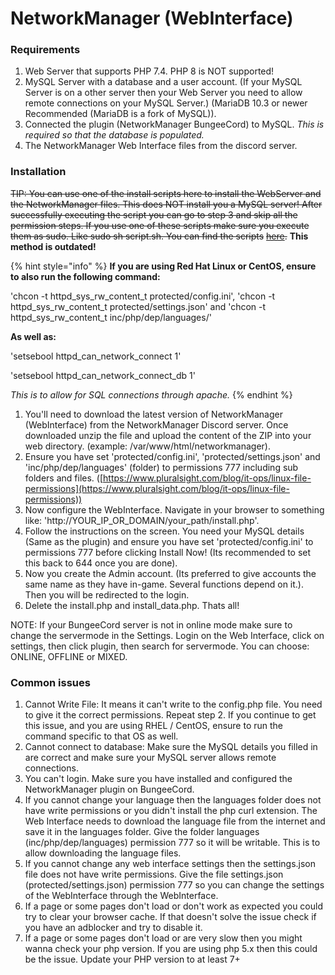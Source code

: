 # NetworkManager (WebInterface)

### Requirements

1. Web Server that supports PHP 7.4. PHP 8 is NOT supported!
2. MySQL Server with a database and a user account. (If your MySQL Server is on a other server then your Web Server you need to allow remote connections on your MySQL Server.) (MariaDB 10.3 or newer Recommended (MariaDB is a fork of MySQL)).
3. Connected the plugin (NetworkManager BungeeCord) to MySQL. _This is required so that the database is populated._
4. The NetworkManager Web Interface files from the discord server.

### Installation

~~TIP: You can use one of the install scripts here to install the WebServer and the NetworkManager files. This does NOT install you a MySQL server! After successfully executing the script you can go to step 3 and skip all the permission steps. If you use one of these scripts make sure you execute them as sudo. Like sudo sh script.sh. You can find the scripts~~ [~~here~~](https://github.com/ChimpGamer/NetworkManager/tree/master/Webbie/InstallScripts)~~.~~ **This method is outdated!**

{% hint style="info" %}
**If you are using Red Hat Linux or CentOS, ensure to also run the following command:**

'chcon -t httpd\_sys\_rw\_content\_t protected/config.ini', 'chcon -t httpd\_sys\_rw\_content\_t protected/settings.json' and 'chcon -t httpd\_sys\_rw\_content\_t inc/php/dep/languages/'

**As well as:**

'setsebool httpd\_can\_network\_connect 1'

'setsebool httpd\_can\_network\_connect\_db 1'

_This is to allow for SQL connections through apache._
{% endhint %}

1. You'll need to download the latest version of NetworkManager (WebInterface) from the NetworkManager Discord server. Once downloaded unzip the file and upload the content of the ZIP into your web directory. (example: /var/www/html/networkmanager).
2. Ensure you have set 'protected/config.ini', 'protected/settings.json' and 'inc/php/dep/languages' (folder) to permissions 777 including sub folders and files. ([https://www.pluralsight.com/blog/it-ops/linux-file-permissions](https://www.pluralsight.com/blog/it-ops/linux-file-permissions))
3. Now configure the WebInterface. Navigate in your browser to something like: 'http://YOUR\_IP\_OR\_DOMAIN/your\_path/install.php'.
4. Follow the instructions on the screen. You need your MySQL details (Same as the plugin) and ensure you have set 'protected/config.ini' to permissions 777 before clicking Install Now! (Its recommended to set this back to 644 once you are done).
5. Now you create the Admin account. (Its preferred to give accounts the same name as they have in-game. Several functions depend on it.). Then you will be redirected to the login.
6. Delete the install.php and install\_data.php. Thats all!

NOTE: If your BungeeCord server is not in online mode make sure to change the servermode in the Settings. Login on the Web Interface, click on settings, then click plugin, then search for servermode. You can choose: ONLINE, OFFLINE or MIXED.

### Common issues

1. Cannot Write File: It means it can't write to the config.php file. You need to give it the correct permissions. Repeat step 2. If you continue to get this issue, and you are using RHEL / CentOS, ensure to run the command specific to that OS as well.
2. Cannot connect to database: Make sure the MySQL details you filled in are correct and make sure your MySQL server allows remote connections.
3. You can't login. Make sure you have installed and configured the NetworkManager plugin on BungeeCord.
4. If you cannot change your language then the languages folder does not have write permissions or you didn't install the php curl extension. The Web Interface needs to download the language file from the internet and save it in the languages folder. Give the folder languages (inc/php/dep/languages) permission 777 so it will be writable. This is to allow downloading the language files.
5. If you cannot change any web interface settings then the settings.json file does not have write permissions. Give the file settings.json (protected/settings.json) permission 777 so you can change the settings of the WebInterface through the WebInterface.
6. If a page or some pages don't load or don't work as expected you could try to clear your browser cache. If that doesn't solve the issue check if you have an adblocker and try to disable it.
7. If a page or some pages don't load or are very slow then you might wanna check your php version. If you are using php 5.x then this could be the issue. Update your PHP version to at least 7+
